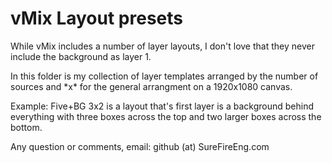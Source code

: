 # vMix Layout presets
While vMix includes a number of layer layouts, I don't love that they never include the background as layer 1.

In this folder is my collection of layer templates arranged by the number of sources and \*x\* for the general arrangment on a 1920x1080 canvas.

Example: Five+BG 3x2  is a layout that's first layer is a background behind everything with three boxes across the top and two larger boxes across the bottom.

Any question or comments, email: github (at) SureFireEng.com
